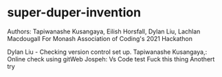 # super-duper-invention
Authors: Tapiwanashe Kusangaya, Eilish Horsfall, Dylan Liu, Lachlan Macdougall
For Monash Association of Coding's 2021 Hackathon

Dylan Liu - Checking version control set up.
Tapiwanashe Kusangaya,: Online check using gitWeb
Jospeh: Vs Code test
Fuck this thing
Anothert try